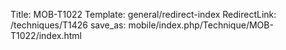 Title: MOB-T1022
Template: general/redirect-index
RedirectLink: /techniques/T1426
save_as: mobile/index.php/Technique/MOB-T1022/index.html